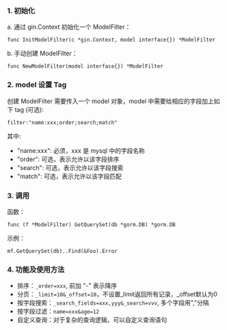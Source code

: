 ### 1. 初始化

a. 通过 gin.Context 初始化一个 ModelFilter：

`func InitModelFilter(c *gin.Context, model interface{}) *ModelFilter`

b. 手动创建 ModelFilter：

`func NewModelFilter(model interface{}) *ModelFilter`


### 2. model 设置 Tag

创建 ModelFilter 需要传入一个 model 对象，model 中需要给相应的字段加上如下 tag (可选):

`filter:"name:xxx;order;search;match"`

其中:
  - "name:xxx": 必须，xxx 是 mysql 中的字段名称
  - "order": 可选，表示允许以该字段排序
  - "search": 可选，表示允许以该字段搜索
  - "match": 可选，表示允许以该字段匹配
  
 

### 3. 调用

函数：

`func (f *ModelFilter) GetQuerySet(db *gorm.DB) *gorm.DB`

示例：

`mf.GetQuerySet(db)..Find(&Foo).Error`


### 4. 功能及使用方法

- 排序：`_order=xxx`, 前加 "-" 表示降序
- 分页：`_limit=10&_offset=10`，不设置_limit返回所有记录，_offset默认为0
- 按字段搜索：`_search_fields=xxx,yyy&_search=vvv`, 多个字段用","分隔
- 按字段过滤：`name=xxx&age=12`
- 自定义查询：对于复杂的查询逻辑，可以自定义查询语句
